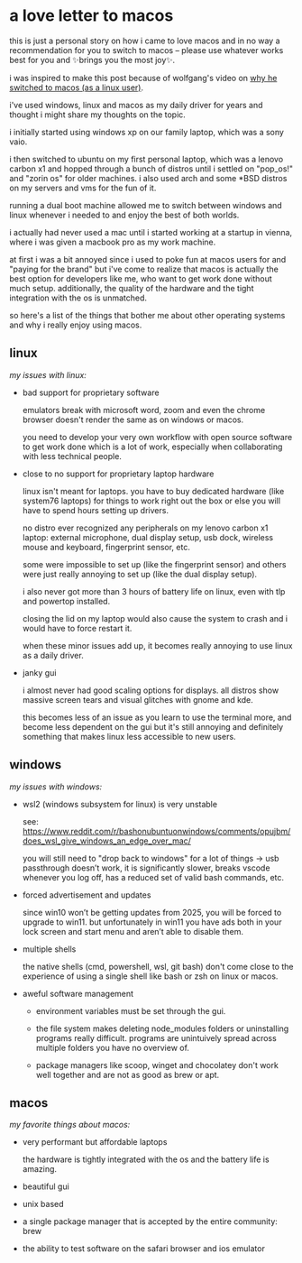 # a love letter to macos

this is just a personal story on how i came to love macos and in no way a recommendation for you to switch to macos – please use whatever works best for you and ✨brings you the most joy✨.

i was inspired to make this post because of wolfgang's video on [why he switched to macos (as a linux user)](https://www.youtube.com/watch?v=X0DIHlnD_S0).

i've used windows, linux and macos as my daily driver for years and thought i might share my thoughts on the topic.

i initially started using windows xp on our family laptop, which was a sony vaio.

i then switched to ubuntu on my first personal laptop, which was a lenovo carbon x1 and hopped through a bunch of distros until i settled on "pop_os!" and "zorin os" for older machines. i also used arch and some \*BSD distros on my servers and vms for the fun of it.

running a dual boot machine allowed me to switch between windows and linux whenever i needed to and enjoy the best of both worlds.

i actually had never used a mac until i started working at a startup in vienna, where i was given a macbook pro as my work machine.

at first i was a bit annoyed since i used to poke fun at macos users for and "paying for the brand" but i've come to realize that macos is actually the best option for developers like me, who want to get work done without much setup. additionally, the quality of the hardware and the tight integration with the os is unmatched.

so here's a list of the things that bother me about other operating systems and why i really enjoy using macos.

## linux

_my issues with linux:_

- bad support for proprietary software

     emulators break with microsoft word, zoom and even the chrome browser doesn't render the same as on windows or macos.

     you need to develop your very own workflow with open source software to get work done which is a lot of work, especially when collaborating with less technical people.

- close to no support for proprietary laptop hardware

     linux isn't meant for laptops. you have to buy dedicated hardware (like system76 laptops) for things to work right out the box or else you will have to spend hours setting up drivers.

     no distro ever recognized any peripherals on my lenovo carbon x1 laptop: external microphone, dual display setup, usb dock, wireless mouse and keyboard, fingerprint sensor, etc.

     some were impossible to set up (like the fingerprint sensor) and others were just really annoying to set up (like the dual display setup).

     i also never got more than 3 hours of battery life on linux, even with tlp and powertop installed.

     closing the lid on my laptop would also cause the system to crash and i would have to force restart it.

     when these minor issues add up, it becomes really annoying to use linux as a daily driver.

- janky gui

     i almost never had good scaling options for displays. all distros show massive screen tears and visual glitches with gnome and kde.

     this becomes less of an issue as you learn to use the terminal more, and become less dependent on the gui but it's still annoying and definitely something that makes linux less accessible to new users.

## windows

_my issues with windows:_

- wsl2 (windows subsystem for linux) is very unstable

     see: https://www.reddit.com/r/bashonubuntuonwindows/comments/opujbm/does_wsl_give_windows_an_edge_over_mac/

     you will still need to "drop back to windows" for a lot of things → usb passthrough doesn’t work, it is significantly slower, breaks vscode whenever you log off, has a reduced set of valid bash commands, etc.

- forced advertisement and updates

     since win10 won’t be getting updates from 2025, you will be forced to upgrade to win11.
     but unfortunately in win11 you have ads both in your lock screen and start menu and aren’t able to disable them.

- multiple shells

     the native shells (cmd, powershell, wsl, git bash) don't come close to the experience of using a single shell like bash or zsh on linux or macos.

- aweful software management

     - environment variables must be set through the gui.

     - the file system makes deleting node_modules folders or uninstalling programs really difficult. programs are unintuively spread across multiple folders you have no overview of.

     - package managers like scoop, winget and chocolatey don't work well together and are not as good as brew or apt.

## macos

_my favorite things about macos:_

- very performant but affordable laptops

     the hardware is tightly integrated with the os and the battery life is amazing.

- beautiful gui

- unix based

- a single package manager that is accepted by the entire community: brew

- the ability to test software on the safari browser and ios emulator
